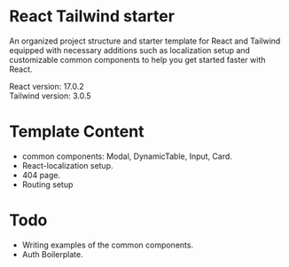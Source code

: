 # React Tailwind starter

An organized project structure and starter template for React and Tailwind equipped with necessary additions such as
localization setup and customizable common components to help you get started faster with React.

React version: 17.0.2
<br>
Tailwind version: 3.0.5

# Template Content

- common components: Modal, DynamicTable, Input, Card.
- React-localization setup.
- 404 page.
- Routing setup

# Todo

- Writing examples of the common components.
- Auth Boilerplate.
